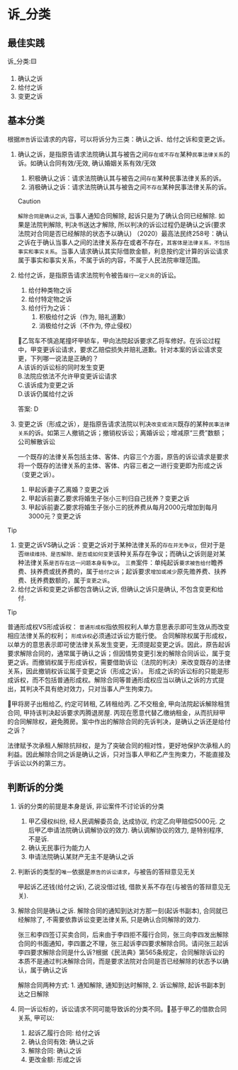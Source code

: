 
# 诉_分类

## 最佳实践
诉_分类:🟨
1. 确认之诉
2. 给付之诉
3. 变更之诉


## 基本分类

根据`原告`诉讼请求的内容，可以将诉分为三类：确认之诉、给付之诉和变更之诉。

1. 确认之诉，是指原告请求法院确认其与被告之间`存在或不存在`某种`民事法律关系`的诉。如确认合同有效/无效, 确认婚姻关系有效/无效
    1. 积极确认之诉：请求法院确认其与被告之间`存在`某种民事法律关系的诉。
    1. 消极确认之诉：请求法院确认其与被告之间`不存在`某种民事法律关系的诉。
    
    > [!caution]
    > `解除合同是确认之诉`, 当事人通知合同解除, 起诉只是为了确认合同已经解除. 如果是法院判解除, 判决书送达才解除, 所以判决的诉讼过程仍是确认之诉(要求法院对合同是否已经解除的状态予以确认)
    > （2020）最高法民终258号：确认之诉在于确认当事人之间的法律关系存在或者不存在，`其客体是法律关系，不包括事实和事实关系`。当事人请求确认其实际借款金额，利息按约定计算的诉讼请求属于事实和事实关系，不属于诉的内容，不属于人民法院审理范围。

2. 给付之诉，是指原告请求法院判令被告`履行一定义务`的诉讼。
    1. 给付种类物之诉
    2. 给付特定物之诉
    3. 给付行为之诉：
        1. 积极给付之诉（作为, 赔礼道歉）
        2. 消极给付之诉（不作为, 停止侵权）

    🍐乙驾车不慎追尾撞坏甲轿车，甲向法院起诉要求乙将车修好。在诉讼过程中，甲变更诉讼请求，要求乙赔偿损失并赔礼道歉。针对本案的诉讼请求变更，下列哪一说法是正确的？  
    A.该诉的诉讼标的同时发生变更  
    B.法院应依法不允许甲变更诉讼请求  
    C.该诉成为变更之诉  
    D.该诉仍属给付之诉  

    答案: D

3. 变更之诉（形成之诉），是指原告请求法院以判决`改变或消灭`既存的某种`民事法律关系`的诉。如第三人撤销之诉；撤销权诉讼；离婚诉讼；增减原“三费”数额；公司解散诉讼

    一个既存的法律关系包括主体、客体、内容三个方面，原告的诉讼请求是要求将一个既存的法律关系的主体、客体、内容三者之一进行变更即为形成之诉（变更之诉）。

    1. 甲起诉妻子乙离婚？变更之诉
    2. 甲起诉前妻乙要求将婚生子张小三判归自己抚养？变更之诉
    3. 甲起诉前妻乙要求将婚生子张小三的抚养费从每月2000元增加到每月3000元？变更之诉

> [!tip]
> 1. 变更之诉VS确认之诉：变更之诉对于某种法律关系的`存在并无争议`，但对于是否`继续维持、是否解除、是否或如何变更`该种关系存在争议；而确认之诉则是对某种法律关系`是否存在这一问题本身有争议`。
>     `三费`案件：单纯起诉`要求被告给付`瞻养费、扶养费或抚养费的，属于`给付之诉`；起诉要求`增加或减少`原先赡养费、扶养费、抚养费数额的，属于`变更之诉`。
> 1. 给付之诉和变更之诉都包含确认之诉, 但确认之诉只是确认, 不包含变更和给付.




> [!tip]
> 普通形成权VS形成诉权：
> `普通形成权`指依照权利人单方意思表示即可生效从而改变相应法律关系的权利；
> `形成诉权`必须通过诉讼方能行使。
> 合同解除权属于形成权，以单方的意思表示即可使法律关系发生变更，无须提起变更之诉。因此，原告起诉要求解除合同的，通常属于确认之诉；但因情势变更引发的解除合同诉讼，属于变更之诉。而撤销权属于形成诉权，需要借助诉讼（法院的判决）来改变既存的法律关系，因此撤销权诉讼属于变更之诉（形成之诉）。
> 形成之诉的诉讼标的只能是形成诉权，而不包括普通形成权。解除合同等普通形成权应当以确认之诉的方式提出，其判决不具有绝对效力，只对当事人产生拘束力。

🍐甲将房子出租给乙, 约定可转租, 乙转租给丙. 乙不交租金, 甲向法院起诉解除租赁合同, 甲持该判决起诉要求丙腾退房屋. 丙现在愿意代替乙缴纳租金，从而抗辩甲的合同解除权，避免腾房。案中作出的解除合同的先诉判决，是确认之诉还是给付之诉？

法律赋予次承租人解除抗辩权，是为了突破合同的相对性，更好地保护次承租人的利益。因此解除合同之诉是确认之诉，只对当事人甲和乙产生拘束力，不能直接及于诉讼以外的第三方。




## 判断诉的分类

1. 诉的分类的前提是本身是诉, 非讼案件不讨论诉的分类

    1. 甲乙侵权纠纷, 经人民调解委员会, 达成协议, 约定乙向甲赔偿5000元. 之后甲乙申请法院确认调解协议的效力. 确认调解协议的效力, 是特别程序, 不是诉.
    2. 确认无民事行为能力人
    3. 申请法院确认某财产无主不是确认之诉

2. 判断诉的类型的`唯一`依据是`原告的诉讼请求`，与被告的答辩意见无关

    甲起诉乙还钱(给付之诉), 乙说没借过钱, 借款关系不存在(与被告的答辩意见无关).

3. 解除合同是确认之诉. 解除合同的通知到达对方那一刻(起诉书副本), 合同就已经解除了, 不需要依靠诉讼变更法律关系, 只是确认合同解除的效力.

    张三和李四签订买卖合同，后来由于李四拒不履行合同，张三向李四发出解除合同的书面通知，李四置之不理，张三起诉李四要求解除合同。请问张三起诉李四要求解除合同是什么诉?根据《民法典》第565条规定，合同解除诉讼的本质不是通过判决解除合同，而是要求法院对合同是否已经解除的状态予以确认，属于确认之诉
    
    解除合同两种方式: 1. 通知解除, 通知到达时解除, 2. 诉讼解除, 起诉书副本到达之日解除

4. 同一诉讼标的，诉讼请求不同可能导致诉的分类不同。🍐基于甲乙的借款合同关系, 甲可以:
    1. 起诉乙履行合同: 给付之诉
    2. 确认合同有效: 确认之诉
    3. 解除合同: 确认之诉
    4. 更改金额: 形成之诉
